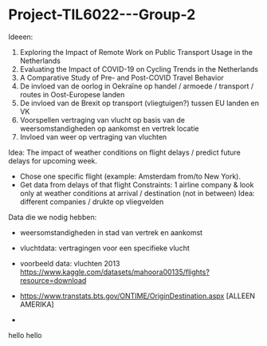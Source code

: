 # Project-TIL6022---Group-2

Ideeen: 
1) Exploring the Impact of Remote Work on Public Transport Usage in the Netherlands
2) Evaluating the Impact of COVID-19 on Cycling Trends in the Netherlands
3) A Comparative Study of Pre- and Post-COVID Travel Behavior
4) De invloed van de oorlog in Oekraïne op handel / armoede / transport / routes in Oost-Europese landen
5) De invloed van de Brexit op transport (vliegtuigen?)  tussen EU landen en VK
6) Voorspellen vertraging van vlucht op basis van de weersomstandigheden op aankomst en vertrek locatie
7) Invloed van weer op vertraging van vluchten

Idea: The impact of weather conditions on flight delays / predict future delays for upcoming week. 
- Chose one specific flight (example: Amsterdam from/to New York).  
- Get data from delays of that flight
Constraints: 1 airline company & look only at weather conditions at arrival / destination (not in between)
Idea: different companies / drukte op vliegvelden

Data die we nodig hebben:
- weersomstandigheden in stad van vertrek en aankomst
- vluchtdata: vertragingen voor een specifieke vlucht

- voorbeeld data: vluchten 2013 https://www.kaggle.com/datasets/mahoora00135/flights?resource=download
- https://www.transtats.bts.gov/ONTIME/OriginDestination.aspx [ALLEEN AMERIKA]
- 

hello hello
